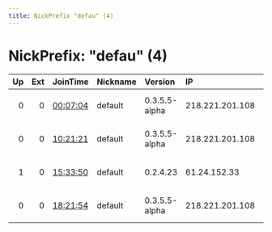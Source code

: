 ```yaml
---
title: NickPrefix "defau" (4)
---
```


# NickPrefix: "defau" (4)

|   Up |   Ext | JoinTime                                                                                            | Nickname   | Version       | IP              | AS                                | CC   |   ORp |   Dirp | OS      | Contact   |   eFamMembers |
|-----:|------:|:----------------------------------------------------------------------------------------------------|:-----------|:--------------|:----------------|:----------------------------------|:-----|------:|-------:|:--------|:----------|--------------:|
|    0 |     0 | [00:07:04](https://metrics.torproject.org/rs.html#details/936B80E77708DBF2D27FA6EEE092AC5EFD9E8F01) | default    | 0.3.5.5-alpha | 218.221.201.108 | So-net Entertainment Corporation  | jp   | 50936 |      0 | Windows | None      |             1 |
|    0 |     0 | [10:21:21](https://metrics.torproject.org/rs.html#details/FF8B8AFDABFF9123D8CE8235222407622A17A761) | default    | 0.3.5.5-alpha | 218.221.201.108 | So-net Entertainment Corporation  | jp   | 50936 |      0 | Windows | None      |             1 |
|    1 |     0 | [15:33:50](https://metrics.torproject.org/rs.html#details/4EC312B4E1BCD22C69BD186F06F26FF1558AF247) | default    | 0.2.4.23      | 61.24.152.33    | Jupiter Telecommunication Co. Ltd | jp   |   443 |   9030 | Windows | None      |             1 |
|    0 |     0 | [18:21:54](https://metrics.torproject.org/rs.html#details/138CB6BBD57DFF0C22CDC83E77BAB181A4E9E8CF) | default    | 0.3.5.5-alpha | 218.221.201.108 | So-net Entertainment Corporation  | jp   | 50936 |      0 | Windows | None      |             1 |
